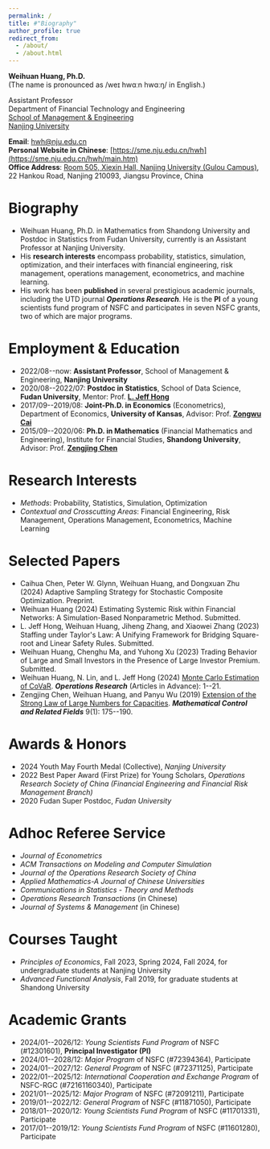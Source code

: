 ```yaml
---
permalink: /
title: #"Biography"
author_profile: true
redirect_from: 
  - /about/
  - /about.html
---
```


**Weihuan Huang, Ph.D.**<br>
(The name is pronounced as /weɪ hwɑːn hwɑːŋ/ in English.)

Assistant Professor<br>
Department of Financial Technology and Engineering<br>
[School of Management & Engineering](https://sme.nju.edu.cn/main.htm)<br>
[Nanjing University](https://www.nju.edu.cn)

**Email**: [hwh@nju.edu.cn](mailto:hwh@nju.edu.cn)<br>
**Personal Website in Chinese**: [https://sme.nju.edu.cn/hwh](https://sme.nju.edu.cn/hwh/main.htm)<br>
**Office Address**: [Room 505, Xiexin Hall, Nanjing University (Gulou Campus)](https://www.google.com/maps/place/32°03'18.8%22N+118°46'40.1%22E/@32.0551419,118.7779134,18.78z/data=!4m4!3m3!8m2!3d32.055231!4d118.777816?entry=ttu&g_ep=EgoyMDI0MDgyMy4wIKXMDSoASAFQAw%3D%3D), 22 Hankou Road, Nanjing 210093, Jiangsu Province, China

Biography
======

* Weihuan Huang, Ph.D. in Mathematics from Shandong University and Postdoc in Statistics from Fudan University, currently is an Assistant Professor at Nanjing University.
* His **research interests** encompass probability, statistics, simulation, optimization, and their interfaces with financial engineering, risk management, operations management, econometrics, and machine learning.
* His work has been **published** in several prestigious academic journals, including the UTD journal ***Operations Research***. He is the **PI** of a young scientists fund program of NSFC and participates in seven NSFC grants, two of which are major programs.

Employment & Education
======

* 2022/08--now: **Assistant Professor**, School of Management & Engineering, **Nanjing University**
* 2020/08--2022/07: **Postdoc in Statistics**, School of Data Science, **Fudan University**, Mentor: Prof. [**L. Jeff Hong**](https://jeffhongliu.github.io)
* 2017/09--2019/08: **Joint-Ph.D. in Economics** (Econometrics), Department of Economics, **University of Kansas**, Advisor: Prof. [**Zongwu Cai**](https://zongwucai.github.io)
* 2015/09--2020/06: **Ph.D. in Mathematics** (Financial Mathematics and Engineering), Institute for Financial Studies, **Shandong University**, Advisor: Prof. [**Zengjing Chen**](http://mathfinance.sdu.edu.cn/sz/yjyjs1/czj_js.htm)

Research Interests
======

* *Methods*: Probability, Statistics, Simulation, Optimization 
* *Contextual and Crosscutting Areas*: Financial Engineering, Risk Management, Operations Management, Econometrics, Machine Learning

Selected Papers
======

* Caihua Chen, Peter W. Glynn, Weihuan Huang, and Dongxuan Zhu (2024) Adaptive Sampling Strategy for Stochastic Composite Optimization. Preprint. 
* Weihuan Huang (2024) Estimating Systemic Risk within Financial Networks: A Simulation-Based Nonparametric Method. Submitted. 
* L. Jeff Hong, Weihuan Huang, Jiheng Zhang, and Xiaowei Zhang (2023) Staffing under Taylor's Law: A Unifying Framework for Bridging Square-root and Linear Safety Rules. Submitted. 
* Weihuan Huang, Chenghu Ma, and Yuhong Xu (2023) Trading Behavior of Large and Small Investors in the Presence of Large Investor Premium. Submitted. 
* Weihuan Huang, N. Lin, and L. Jeff Hong (2024) [Monte Carlo Estimation of CoVaR](https://doi.org/10.1287/opre.2023.0211). ***Operations Research*** (Articles in Advance): 1--21.
* Zengjing Chen, Weihuan Huang, and Panyu Wu (2019) [Extension of the Strong Law of Large Numbers for Capacities](https://doi.org/10.3934/mcrf.2019010). ***Mathematical Control and Related Fields*** 9(1): 175--190.

Awards & Honors
======

* 2024 Youth May Fourth Medal (Collective), *Nanjing University*
* 2022 Best Paper Award (First Prize) for Young Scholars, *Operations Research Society of China (Financial Engineering and Financial Risk Management Branch)*
* 2020 Fudan Super Postdoc, *Fudan University*

Adhoc Referee Service
======

* *Journal of Econometrics*
* *ACM Transactions on Modeling and Computer Simulation*
* *Journal of the Operations Research Society of China*
* *Applied Mathematics-A Journal of Chinese Universities*
* *Communications in Statistics - Theory and Methods*
* *Operations Research Transactions* (in Chinese)
* *Journal of Systems & Management* (in Chinese)

Courses Taught
======

* *Principles of Economics*, Fall 2023, Spring 2024, Fall 2024, for undergraduate students at Nanjing University
* *Advanced Functional Analysis*, Fall 2019, for graduate students at Shandong University

Academic Grants
======

* 2024/01--2026/12: *Young Scientists Fund Program* of NSFC (#12301601), **Principal Investigator (PI)**
* 2024/01--2028/12: *Major Program* of NSFC (#72394364), Participate
* 2024/01--2027/12: *General Program* of NSFC (#72371125), Participate
* 2022/01--2025/12: *International Cooperation and Exchange Program* of NSFC-RGC (#72161160340), Participate
* 2021/01--2025/12: *Major Program* of NSFC (#72091211), Participate
* 2019/01--2022/12: *General Program* of NSFC (#11871050), Participate
* 2018/01--2020/12: *Young Scientists Fund Program* of NSFC (#11701331), Participate
* 2017/01--2019/12: *Young Scientists Fund Program* of NSFC (#11601280), Participate
